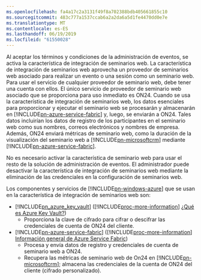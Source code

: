 ```yaml
---
ms.openlocfilehash: fa4a17c2a3131f49f8a702388bdb405661855c10
ms.sourcegitcommit: 483c777a1537ccab6a2a2da6a5d1fe4470dd0e7e
ms.translationtype: MT
ms.contentlocale: es-ES
ms.lasthandoff: 06/19/2019
ms.locfileid: "61550028"
---
```

Al aceptar los términos y condiciones de la administración de eventos, se activa la característica de integración de seminarios web. La característica de integración de seminarios web aprovecha un proveedor de seminarios web asociado para realizar un evento o una sesión como un seminario web. Para usar el servicio de cualquier proveedor de seminario web, debe tener una cuenta con ellos. El único servicio de proveedor de seminario web asociado que se proporciona para uso inmediato es ON24. Cuando se usa la característica de integración de seminarios web, los datos esenciales para proporcionar y ejecutar el seminario web se procesarán y almacenarán en [!INCLUDE[pn-azure-service-fabric](../includes/pn-azure-service-fabric.md)] y, luego, se enviarán a ON24. Tales datos incluirían los datos de registro de los participantes en el seminario web como sus nombres, correos electrónicos y nombres de empresa. Además, ON24 enviará métricas de seminario web, como la duración de la visualización del seminario web a [!INCLUDE[pn-microsoftcrm](../includes/pn-microsoftcrm.md)] mediante [!INCLUDE[pn-azure-service-fabric](../includes/pn-azure-service-fabric.md)].

No es necesario activar la característica de seminario web para usar el resto de la solución de administración de eventos. El administrador puede desactivar la característica de integración de seminarios web mediante la eliminación de las credenciales en la configuración de seminarios web.

Los componentes y servicios de [!INCLUDE[pn-windows-azure](../includes/pn-windows-azure.md)] que se usan en la característica de integración de seminarios web son:

- [!INCLUDE[pn_azure_key_vault](../includes/pn_azure_key_vault.md)] ([!INCLUDE[proc-more-information](../includes/proc-more-information.md)] [¿Qué es Azure Key Vault?](https://docs.microsoft.com/azure/key-vault/key-vault-whatis))
  - Proporciona la clave de cifrado para cifrar o descifrar las credenciales de cuenta de ON24 del cliente.
- [!INCLUDE[pn-azure-service-fabric](../includes/pn-azure-service-fabric.md)] ([!INCLUDE[proc-more-information](../includes/proc-more-information.md)] [Información general de Azure Service Fabric](https://docs.microsoft.com/azure/service-fabric/service-fabric-overview))
  - Procesa y envía datos de registro y credenciales de cuenta de seminario web a ON24.
  - Recupera las métricas de seminario web de On24 en [!INCLUDE[pn-microsoftcrm](../includes/pn-microsoftcrm.md)]; almacena las credenciales de la cuenta de ON24 del cliente (cifrado personalizado).
